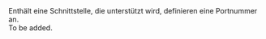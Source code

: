 <Namespace Name="Microsoft.Azure.Management.Network.Fluent.HasPort.Definition">
  <Docs>
    <summary>Enthält eine Schnittstelle, die unterstützt wird, definieren eine Portnummer an.</summary> 
    <remarks>To be added.</remarks>
  </Docs>
</Namespace>
